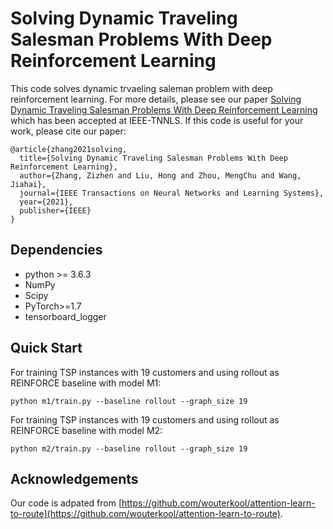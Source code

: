 # Solving Dynamic Traveling Salesman Problems With Deep Reinforcement Learning
This code solves dynamic trvaeling saleman problem with deep reinforcement learning. For more details, please see our paper [Solving Dynamic Traveling Salesman Problems With Deep Reinforcement Learning](https://ieeexplore.ieee.org/abstract/document/9537638) which has been accepted at IEEE-TNNLS. If this code is useful for your work, please cite our paper:

```
@article{zhang2021solving,
  title={Solving Dynamic Traveling Salesman Problems With Deep Reinforcement Learning},
  author={Zhang, Zizhen and Liu, Hong and Zhou, MengChu and Wang, Jiahai},
  journal={IEEE Transactions on Neural Networks and Learning Systems},
  year={2021},
  publisher={IEEE}
}
```

## Dependencies

* python >= 3.6.3
* NumPy
* Scipy
* PyTorch>=1.7
* tensorboard_logger

## Quick Start

For training TSP instances with 19 customers and using rollout as REINFORCE baseline with model M1:

```
python m1/train.py --baseline rollout --graph_size 19
```

For training TSP instances with 19 customers and using rollout as REINFORCE baseline with model M2:

```
python m2/train.py --baseline rollout --graph_size 19
```

## Acknowledgements

Our code is adpated from [https://github.com/wouterkool/attention-learn-to-route](https://github.com/wouterkool/attention-learn-to-route).
